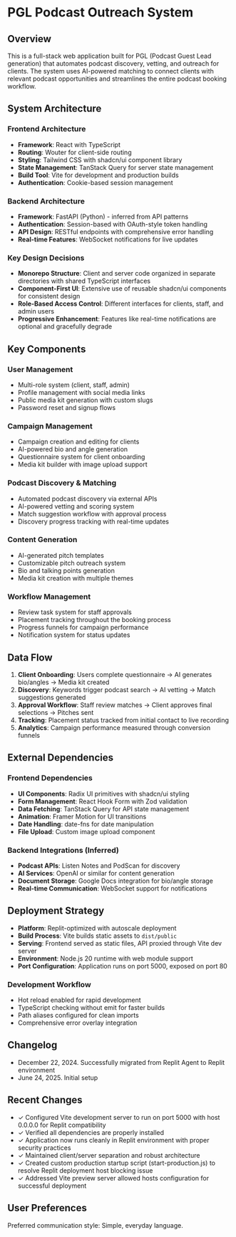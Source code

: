 # PGL Podcast Outreach System

## Overview

This is a full-stack web application built for PGL (Podcast Guest Lead generation) that automates podcast discovery, vetting, and outreach for clients. The system uses AI-powered matching to connect clients with relevant podcast opportunities and streamlines the entire podcast booking workflow.

## System Architecture

### Frontend Architecture
- **Framework**: React with TypeScript
- **Routing**: Wouter for client-side routing
- **Styling**: Tailwind CSS with shadcn/ui component library
- **State Management**: TanStack Query for server state management
- **Build Tool**: Vite for development and production builds
- **Authentication**: Cookie-based session management

### Backend Architecture
- **Framework**: FastAPI (Python) - inferred from API patterns
- **Authentication**: Session-based with OAuth-style token handling
- **API Design**: RESTful endpoints with comprehensive error handling
- **Real-time Features**: WebSocket notifications for live updates

### Key Design Decisions
- **Monorepo Structure**: Client and server code organized in separate directories with shared TypeScript interfaces
- **Component-First UI**: Extensive use of reusable shadcn/ui components for consistent design
- **Role-Based Access Control**: Different interfaces for clients, staff, and admin users
- **Progressive Enhancement**: Features like real-time notifications are optional and gracefully degrade

## Key Components

### User Management
- Multi-role system (client, staff, admin)
- Profile management with social media links
- Public media kit generation with custom slugs
- Password reset and signup flows

### Campaign Management
- Campaign creation and editing for clients
- AI-powered bio and angle generation
- Questionnaire system for client onboarding
- Media kit builder with image upload support

### Podcast Discovery & Matching
- Automated podcast discovery via external APIs
- AI-powered vetting and scoring system
- Match suggestion workflow with approval process
- Discovery progress tracking with real-time updates

### Content Generation
- AI-generated pitch templates
- Customizable pitch outreach system
- Bio and talking points generation
- Media kit creation with multiple themes

### Workflow Management
- Review task system for staff approvals
- Placement tracking throughout the booking process
- Progress funnels for campaign performance
- Notification system for status updates

## Data Flow

1. **Client Onboarding**: Users complete questionnaire → AI generates bio/angles → Media kit created
2. **Discovery**: Keywords trigger podcast search → AI vetting → Match suggestions generated
3. **Approval Workflow**: Staff review matches → Client approves final selections → Pitches sent
4. **Tracking**: Placement status tracked from initial contact to live recording
5. **Analytics**: Campaign performance measured through conversion funnels

## External Dependencies

### Frontend Dependencies
- **UI Components**: Radix UI primitives with shadcn/ui styling
- **Form Management**: React Hook Form with Zod validation
- **Data Fetching**: TanStack Query for API state management
- **Animation**: Framer Motion for UI transitions
- **Date Handling**: date-fns for date manipulation
- **File Upload**: Custom image upload component

### Backend Integrations (Inferred)
- **Podcast APIs**: Listen Notes and PodScan for discovery
- **AI Services**: OpenAI or similar for content generation
- **Document Storage**: Google Docs integration for bio/angle storage
- **Real-time Communication**: WebSocket support for notifications

## Deployment Strategy

- **Platform**: Replit-optimized with autoscale deployment
- **Build Process**: Vite builds static assets to `dist/public`
- **Serving**: Frontend served as static files, API proxied through Vite dev server
- **Environment**: Node.js 20 runtime with web module support
- **Port Configuration**: Application runs on port 5000, exposed on port 80

### Development Workflow
- Hot reload enabled for rapid development
- TypeScript checking without emit for faster builds
- Path aliases configured for clean imports
- Comprehensive error overlay integration

## Changelog
- December 22, 2024. Successfully migrated from Replit Agent to Replit environment
- June 24, 2025. Initial setup

## Recent Changes
- ✓ Configured Vite development server to run on port 5000 with host 0.0.0.0 for Replit compatibility
- ✓ Verified all dependencies are properly installed
- ✓ Application now runs cleanly in Replit environment with proper security practices
- ✓ Maintained client/server separation and robust architecture
- ✓ Created custom production startup script (start-production.js) to resolve Replit deployment host blocking issue
- ✓ Addressed Vite preview server allowed hosts configuration for successful deployment

## User Preferences

Preferred communication style: Simple, everyday language.